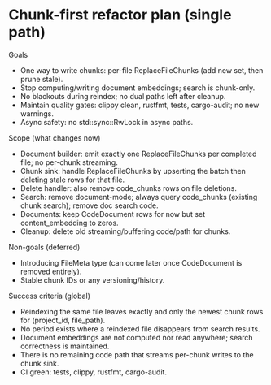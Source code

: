 # Chunk-first refactor plan (single path)

Goals
- One way to write chunks: per-file ReplaceFileChunks (add new set, then prune stale).
- Stop computing/writing document embeddings; search is chunk-only.
- No blackouts during reindex; no dual paths left after cleanup.
- Maintain quality gates: clippy clean, rustfmt, tests, cargo-audit; no new warnings.
- Async safety: no std::sync::RwLock in async paths.

Scope (what changes now)
- Document builder: emit exactly one ReplaceFileChunks per completed file; no per-chunk streaming.
- Chunk sink: handle ReplaceFileChunks by upserting the batch then deleting stale rows for that file.
- Delete handler: also remove code_chunks rows on file deletions.
- Search: remove document-mode; always query code_chunks (existing chunk search); remove doc search code.
- Documents: keep CodeDocument rows for now but set content_embedding to zeros.
- Cleanup: delete old streaming/buffering code/path for chunks.

Non-goals (deferred)
- Introducing FileMeta type (can come later once CodeDocument is removed entirely).
- Stable chunk IDs or any versioning/history.

Success criteria (global)
- Reindexing the same file leaves exactly and only the newest chunk rows for (project_id, file_path).
- No period exists where a reindexed file disappears from search results.
- Document embeddings are not computed nor read anywhere; search correctness is maintained.
- There is no remaining code path that streams per-chunk writes to the chunk sink.
- CI green: tests, clippy, rustfmt, cargo-audit.

